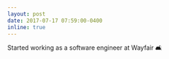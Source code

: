 ```yaml
---
layout: post
date: 2017-07-17 07:59:00-0400
inline: true
---
```


Started working as a software engineer at Wayfair :couch_and_lamp:
